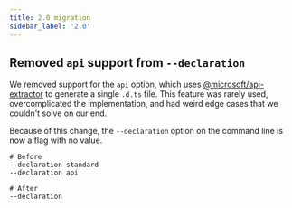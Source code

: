 ```yaml
---
title: 2.0 migration
sidebar_label: '2.0'
---
```


## Removed `api` support from `--declaration`

We removed support for the `api` option, which uses
[@microsoft/api-extractor](https://api-extractor.com/) to generate a single `.d.ts` file. This
feature was rarely used, overcomplicated the implementation, and had weird edge cases that we
couldn't solve on our end.

Because of this change, the `--declaration` option on the command line is now a flag with no value.

```shell
# Before
--declaration standard
--declaration api

# After
--declaration
```
